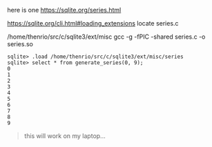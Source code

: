 here is one
https://sqlite.org/series.html

https://sqlite.org/cli.html#loading_extensions
locate series.c

/home/thenrio/src/c/sqlite3/ext/misc
gcc -g -fPIC -shared series.c -o series.so

```
sqlite> .load /home/thenrio/src/c/sqlite3/ext/misc/series
sqlite> select * from generate_series(0, 9);
0
1
2
3
4
5
6
7
8
9
```

> this will work on my laptop...
